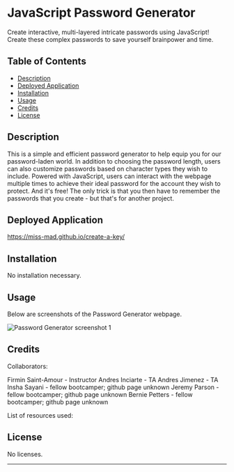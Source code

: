 # JavaScript Password Generator
Create interactive, multi-layered intricate passwords using JavaScript! Create these complex passwords to save yourself brainpower and time.

## Table of Contents

- [Description](#description)
- [Deployed Application](#deployed-application)
- [Installation](#installation)
- [Usage](#usage)
- [Credits](#credits)
- [License](#license)

## Description

This is a simple and efficient password generator to help equip you for our password-laden world. In addition to choosing the password length, users can also customize passwords based on character types they wish to include. Powered with JavaScript, users can interact with the webpage multiple times to achieve their ideal password for the account they wish to protect. And it's free! The only trick is that you then have to remember the passwords that you create - but that's for another project.

## Deployed Application

https://miss-mad.github.io/create-a-key/

## Installation

No installation necessary.

## Usage

Below are screenshots of the Password Generator webpage.

![Password Generator screenshot 1](../create-a-key/assets/images/password_generator_screenshot1.JPG)

## Credits

Collaborators: 

Firmin Saint-Amour - Instructor
Andres Inciarte - TA
Andres Jimenez - TA
Insha Sayani - fellow bootcamper; github page unknown
Jeremy Parson - fellow bootcamper; github page unknown
Bernie Petters - fellow bootcamper; github page unknown


List of resources used:



## License

No licenses.

---